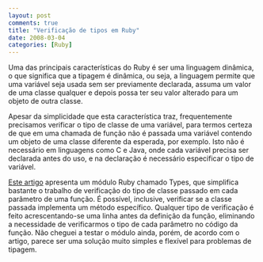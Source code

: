 ```yaml
---
layout: post
comments: true
title: "Verificação de tipos em Ruby"
date: 2008-03-04
categories: [Ruby]
---
```

Uma das principais características do Ruby é ser uma linguagem dinâmica, o que significa que a tipagem é dinâmica, ou seja, a linguagem permite que uma variável seja usada sem ser previamente declarada, assuma um valor de uma classe qualquer e depois possa ter seu valor alterado para um objeto de outra classe.

Apesar da simplicidade que esta característica traz, frequentemente precisamos verificar o tipo de classe de uma variável, para termos certeza de que em uma chamada de função não é passada uma variável contendo um objeto de uma classe diferente da esperada, por exemplo. Isto não é necessário em linguagens como C e Java, onde cada variável precisa ser declarada antes do uso, e na declaração é necessário especificar o tipo de variável.

[Este artigo](http://www.codecommit.com/blog/ruby/adding-type-checking-to-ruby) apresenta um módulo Ruby chamado Types, que simplifica bastante o trabalho de verificação do tipo de classe passado em cada parâmetro de uma função. É possível, inclusive, verificar se a classe passada implementa um método específico. Qualquer tipo de verificação é feito acrescentando-se uma linha antes da definição da função, eliminando a necessidade de verificarmos o tipo de cada parâmetro no código da função. Não cheguei a testar o módulo ainda, porém, de acordo com o artigo, parece ser uma solução muito simples e flexível para problemas de tipagem.
